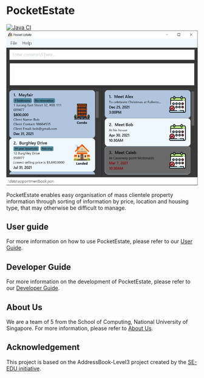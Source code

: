 # PocketEstate

[![Java CI](https://github.com/AY2021S2-CS2103T-T13-4/tp/actions/workflows/gradle.yml/badge.svg)](https://github.com/AY2021S2-CS2103T-T13-4/tp/actions/workflows/gradle.yml)
![Ui](docs/images/Ui.png)

PocketEstate enables easy organisation of mass clientele property information through sorting of information by price, location and housing type, that may otherwise be difficult to manage.

## User guide
For more information on how to use PocketEstate, please refer to our [User Guide](https://ay2021s2-cs2103t-t13-4.github.io/tp/UserGuide.html).

## Developer Guide
For more information on the development of PocketEstate, please refer to our [Developer Guide](https://ay2021s2-cs2103t-t13-4.github.io/tp/DeveloperGuide.html).

## About Us
We are a team of 5 from the School of Computing, National University of Singapore. For more information, please refer to [About Us](https://ay2021s2-cs2103t-t13-4.github.io/tp/AboutUs.html).

## Acknowledgement
This project is based on the AddressBook-Level3 project created by the [SE-EDU initiative](https://se-education.org).
